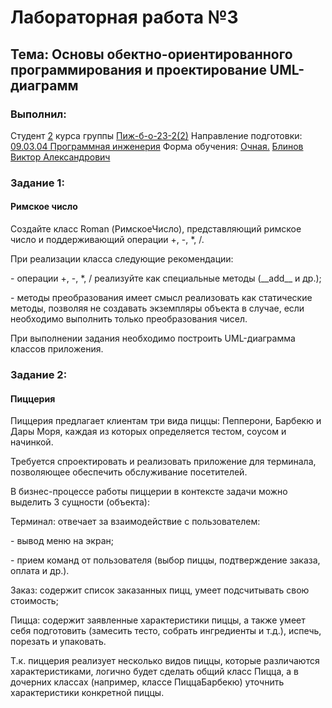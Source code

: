 <h1> Лабораторная работа №3 </h1>
<h2>  Тема: Основы обектно-ориентированного программирования и проектирование UML-диаграмм </h2>
<h3>Выполнил:</h3>
Студент <u>2</u> курса группы <u>Пиж-б-о-23-2(2)</u>
Направление подготовки: <u>09.03.04 Программная инженерия</u>
Форма обучения: <u>Очная.</u>
<u>Блинов Виктор Александрович</u>

<h3>Задание 1:</h3>
<h4>Римское число</h4>
<p>Создайте класс Roman (РимскоеЧисло), представляющий римское число и поддерживающий операции +, -, *, /.</p>
<p>При реализации класса следующие рекомендации:</p>
<p>- операции +, -, *, / реализуйте как специальные методы (__add__ и др.);</p>
<p>- методы преобразования имеет смысл реализовать как статические методы, позволяя не создавать экземпляры объекта в случае, 
  если необходимо выполнить только преобразования чисел.</p>
<p>При выполнении задания необходимо построить UML-диаграмма классов приложения.</p>

<h3>Задание 2:</h3>
<h4>Пиццерия</h4>
<p>Пиццерия предлагает клиентам три вида пиццы: Пепперони, Барбекю и Дары Моря, каждая из которых определяется тестом, соусом и начинкой.</p>
<p>Требуется спроектировать и реализовать приложение для терминала, позволяющее обеспечить обслуживание посетителей.</p>
<p>В бизнес-процессе работы пиццерии в контексте задачи можно выделить 3 сущности (объекта):</p>
<p>Терминал: отвечает за взаимодействие с пользователем:</p>
<p>- вывод меню на экран;</p>
<p>- прием команд от пользователя (выбор пиццы, подтверждение заказа, оплата и др.).</p>
<p>Заказ: содержит список заказанных пицц, умеет подсчитывать свою стоимость;</p>
<p>Пицца: содержит заявленные характеристики пиццы, а также умеет себя подготовить (замесить тесто, собрать ингредиенты и т.д.), испечь, порезать и упаковать.</p>
<p>Т.к. пиццерия реализует несколько видов пиццы, которые различаются характеристиками, логично будет сделать общий класс Пицца, 
  а в дочерних классах (например, классе ПиццаБарбекю) уточнить характеристики конкретной пиццы.</p>
